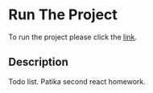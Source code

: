 # Run The Project

To run the project please click the [link](https://patika2homework-hkry.surge.sh). 

## Description

Todo list. Patika second react homework.

